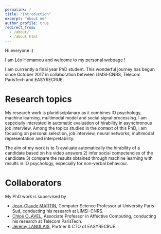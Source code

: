 ```yaml
---
permalink: /
title: "Introduction"
excerpt: "About me"
author_profile: true
redirect_from: 
  - /about/
  - /about.html
---
```



Hi everyone :) 


I am Léo Hemamou and welcome to my personal webpage !



I am currrently a final year PhD student. This wonderful journey has begun since October 2017 in collaboration between LIMSI-CNRS, Telecom ParisTech and EASYRECRUE.


Research topics
======
My research work is pluridisciplanary as it combines IO psychology, machine learning, multimodal model and social signal processing. I am especially interested in automatic evaluation of hirability in asynchronous job interview. Among the topics studied in the context of this PhD, i am focusing on personal selection, job interview, neural networks, multimodal representation and interpretability. 

The aim of my work is to 1) evaluate automatically the hirability of a candidate based on his video answers 2) infer social competencies of the candidate 3) compare the results obtained through machine learning with results in IO psychology, especially for non-verbal behaviour.

Collaborators
======
My PhD work is supervised by 
  * [Jean-Claude MARTIN](https://perso.limsi.fr/wiki/doku.php/martin/accueil "Pages Personnelle"), Computer Science Professor at University Paris-Sud, conducting his research at LIMSI-CNRS.
  * [Chloé CLAVEL](https://clavel.wp.imt.fr/ "Pages Personnelle"), Associate Professor in Affective Computing, conducting his research at Telecom ParisTech.
  * [Jérémy LANGLAIS](https://www.easyrecrue.com/en/society/about "Easyrecrue Page"), Partner & CTO of EASYRECRUE.

  
